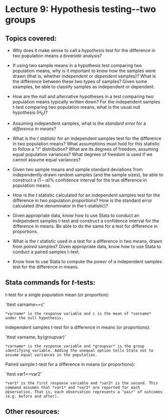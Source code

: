 # Lecture 9: Hypothesis testing--two groups

## Topics covered:

* Why does it make sense to call a hypothesis test for the difference in two population means a *bivariate* analysis?

* If using two sample means in a hypothesis test comparing two population means, why is it important to know how the samples were drawn (that is, whether *independent* or *dependent* samples)? What is the difference between these two types of samples? Given some examples, be able to classify samples as independent or dependent.

* How are the null and alternative hypotheses in a test comparing two population means typically written down? For the independent samples t-test comparing two population means, what is the usual null hypothesis (H<sub>0</sub>)?

* Assuming independent samples, what is the *standard error* for a *difference in means*?

* What is the *t statistic* for an independent samples test for the difference in two population means? What assumptions must hold for this statistic to follow a "*t*" distribution? What are its degrees of freedom, assuming equal population variances? What degrees of freedom is used if we cannot assume equal variances?

* Given two sample means and sample standard deviations from independently drawn random samples (and the sample sizes), be able to construct a (1 – α)% confidence interval for the true difference in population means.

* How is the *t* statistic calculated for an independent samples test for the difference in two population *proportions*? How is the standard error calculated (the denominator in the t-statistic)?

* Given appropriate data, know how to use Stata to conduct an independent samples t-test and construct a confidence interval for the difference in means. Be able to do the same for a test for difference in proportions.

* What is the *t* statistic used in a test for a difference in two means, drawn from *paired* samples? Given appropriate data, know how to use Stata to conduct a paired samples t-test.

* Know how to use Stata to compute the *power* of a independent samples test for the difference in means.

## Stata commands for *t*-tests:

t-test for a single population mean (or proportion):

`ttest varname==c'

	*varname* is the response variable and c is the mean of *varname* under the null hypothesis.

Independent samples t-test for a difference in means (or proportions):

`ttest varname, by(groupvar)'

	*varname* is the response variable and *groupvar* is the group identifying variable. Adding the unequal option tells Stata not to assume equal variances in the population.

Paired sample t-test for a difference in means (or proportions):

`ttest var1==var2'

	*var1* is the first response variable and *var2* is the second. This command assumes that *var1* and *var2* are reported for each observation. That is, each observation represents a "pair" of outcomes (e.g. before and after).


## Other resources:



<!---
	x&#772; for x-bar
	&pi; for pi
	p&#770; for p-hat
	&mu; for mu
	&sigma; for sigma
	H<sub>0</sub> to use subscript
--->

